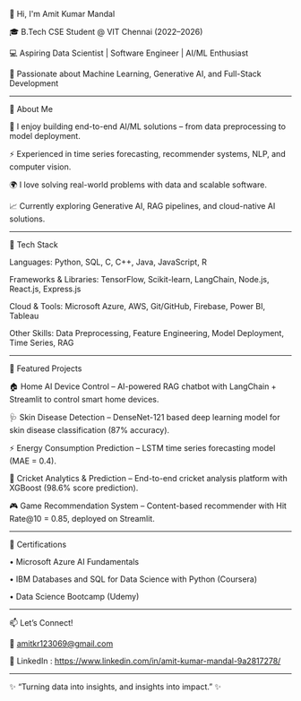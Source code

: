 👋 Hi, I'm Amit Kumar Mandal

🎓 B.Tech CSE Student @ VIT Chennai (2022–2026)

💻 Aspiring Data Scientist | Software Engineer | AI/ML Enthusiast

🌱 Passionate about Machine Learning, Generative AI, and Full-Stack Development

________________________________________
🚀 About Me

  🔬 I enjoy building end-to-end AI/ML solutions – from data preprocessing to model deployment.
  
  ⚡ Experienced in time series forecasting, recommender systems, NLP, and computer vision.
  
  🌍 I love solving real-world problems with data and scalable software.
  
  📈 Currently exploring Generative AI, RAG pipelines, and cloud-native AI solutions.
  
________________________________________
🔨 Tech Stack

  Languages: Python, SQL, C, C++, Java, JavaScript, R
  
  Frameworks & Libraries: TensorFlow, Scikit-learn, LangChain, Node.js, React.js, Express.js
  
  Cloud & Tools: Microsoft Azure, AWS, Git/GitHub, Firebase, Power BI, Tableau
  
  Other Skills: Data Preprocessing, Feature Engineering, Model Deployment, Time Series, RAG
  
________________________________________
📌 Featured Projects

  🏠 Home AI Device Control – AI-powered RAG chatbot with LangChain + Streamlit to control smart home devices.
  
  🩺 Skin Disease Detection – DenseNet-121 based deep learning model for skin disease classification (87% accuracy).
  
  ⚡ Energy Consumption Prediction – LSTM time series forecasting model (MAE = 0.4).
  
  🏏 Cricket Analytics & Prediction – End-to-end cricket analysis platform with XGBoost (98.6% score prediction).
  
  🎮 Game Recommendation System – Content-based recommender with Hit Rate@10 = 0.85, deployed on Streamlit.
________________________________________
📜 Certifications

  •	Microsoft Azure AI Fundamentals
  
  •	IBM Databases and SQL for Data Science with Python (Coursera)
  
  •	Data Science Bootcamp (Udemy)
________________________________________
📫 Let’s Connect!

📧 amitkr123069@gmail.com

🔗 LinkedIn : https://www.linkedin.com/in/amit-kumar-mandal-9a2817278/
________________________________________
✨ “Turning data into insights, and insights into impact.” ✨

